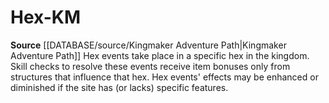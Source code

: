 ﻿---
id: '452'
name: Hex-KM
rarity: Common
rus_type_level: null
source: '[[DATABASE/source/Kingmaker Adventure Path|Kingmaker Adventure Path]]'
trait:
- Hex-KM
type: Trait

---
# Hex-KM

**Source** [[DATABASE/source/Kingmaker Adventure Path|Kingmaker Adventure Path]]
Hex events take place in a specific hex in the kingdom. Skill checks to resolve these events receive item bonuses only from structures that influence that hex. Hex events' effects may be enhanced or diminished if the site has (or lacks) specific features.